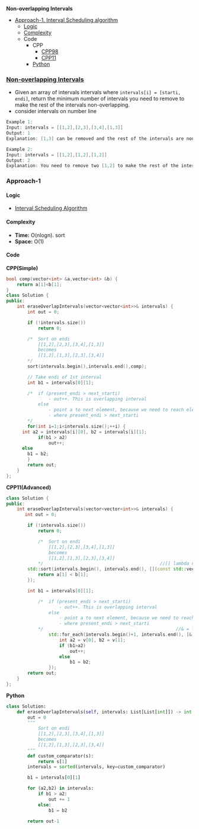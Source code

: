 **Non-overlapping Intervals**
- [Approach-1. Interval Scheduling algorithm](#a1)
  - [Logic](#l)
  - [Complexity](#com)
  - Code
    - CPP
      - [CPP98](#cpp)
      - [CPP11](#cpp11)
    - [Python](#py)


### [Non-overlapping Intervals](https://leetcode.com/problems/non-overlapping-intervals/description/)
- Given an array of intervals intervals where `intervals[i] = [starti, endi]`, return the minimum number of intervals you need to remove to make the rest of the intervals non-overlapping.
- consider intervals on number line
```c
Example 1:
Input: intervals = [[1,2],[2,3],[3,4],[1,3]]
Output: 1
Explanation: [1,3] can be removed and the rest of the intervals are non-overlapping.

Example 2:
Input: intervals = [[1,2],[1,2],[1,2]]
Output: 2
Explanation: You need to remove two [1,2] to make the rest of the intervals non-overlapping.
```

<a name=a1></a>
### Approach-1
<a name=l></a>
#### Logic
- [Interval Scheduling Algorithm](/DS_Questions/Algorithms/IntervalScheduling_or_IntervalGreedy)

<a name=com></a>
#### Complexity
- **Time:** O(nlogn). sort
- **Space:** O(1)
#### Code
<a name=cpp></a>
**CPP(Simple)**
```cpp
bool comp(vector<int> &a,vector<int> &b) {
	return a[1]<b[1];
}
class Solution {
public:
	int eraseOverlapIntervals(vector<vector<int>>& intervals) {
		int out = 0;

		if (!intervals.size()) 
            return 0;

		/*	Sort on endi
			[[1,2],[2,3],[3,4],[1,3]]
			becomes
			[[1,2],[1,3],[2,3],[3,4]]
		*/
		sort(intervals.begin(),intervals.end(),comp);

		// Take endi of 1st interval
		int b1 = intervals[0][1];

		/*	if (present_endi > next_starti)
				- out++. This is overlapping interval
			else
				- point a to next element, because we need to reach element 
				- where present_endi > next_starti
		*/
		for(int i=1;i<intervals.size();++i) {
      int a2 = intervals[i][0], b2 = intervals[i][1];
			if(b1 > a2)
				out++;
      else
        b1 = b2;
		}
		return out;
	}
};
```
<a name=cpp11></a>
**CPP11(Advanced)**
```cpp
class Solution {
public:
	int eraseOverlapIntervals(vector<vector<int>>& intervals) {
       int out = 0;

        if (!intervals.size())
            return 0;

    		/*	Sort on endi
    			[[1,2],[2,3],[3,4],[1,3]]
    			becomes
    			[[1,2],[1,3],[2,3],[3,4]]
    		*/                                            //[] lambda not taking any outside param
        std::sort(intervals.begin(), intervals.end(), [](const std::vector<int>& a, const std::vector<int>& b) {
            return a[1] < b[1];
        });

        int b1 = intervals[0][1];

    		/*	if (present_endi > next_starti)
    				- out++. This is overlapping interval
    			else
    				- point a to next element, because we need to reach element 
    				- where present_endi > next_starti
    		*/                                                  //& = lambda taking all outside param
				std::for_each(intervals.begin()+1, intervals.end(), [&](const vector<int>& v) {
					int a2 = v[0], b2 = v[1];
					if (b1>a2)
						out++;
					else
						b1 = b2;
				});
        return out;
    }
};
```

<a name=py></a>
**Python**
```py
class Solution:
    def eraseOverlapIntervals(self, intervals: List[List[int]]) -> int:
        out = 0
        """
            Sort on endi
			[[1,2],[2,3],[3,4],[1,3]]
			becomes
			[[1,2],[1,3],[2,3],[3,4]]
		""" 
        def custom_comparator(s):
            return s[1]
        intervals = sorted(intervals, key=custom_comparator)

        b1 = intervals[0][1]

        for (a2,b2) in intervals:
            if b1 > a2:
                out += 1
            else:
                b1 = b2
        
        return out-1
```
